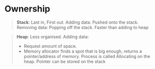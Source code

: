 # Ownership

> **Stack**: Last in, First out.
> Adding data: Pushed onto the stack.
> Removing data: Popping off the stack.
> Faster than adding to heap

> **Heap**: Less organised. 
> Adding data: 
> - Request amount of space. 
> - Memory allocator finds a spot that is big enough, returns a pointer/address of memory.
> Process is called Allocating on the heap.
> Pointer can be stored on the stack

